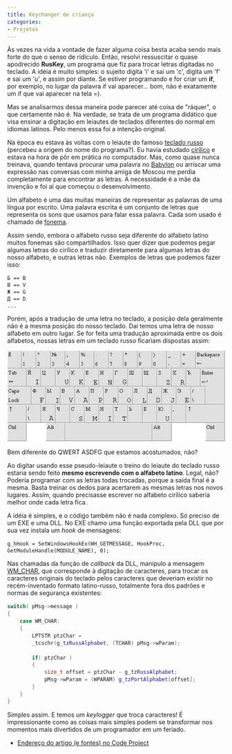 ```yaml
---
title: Keychanger de criança
categories:
- Projetos
---
```


Às vezes na vida a vontade de fazer alguma coisa besta acaba sendo mais forte do que o senso de ridículo. Então, resolvi ressuscitar o quase apodrecido **RusKey**, um programa que fiz para trocar letras digitadas no teclado. A idéia é muito simples: o sujeito digita 'i' e sai um 'c', digita um 'f' e sai um 'u', e assim por diante. Se estiver programando e for criar um **if**, por exemplo, no lugar da palavra if vai aparecer... bom, não é exatamente um if que vai aparecer na tela =).

Mas se analisarmos dessa maneira pode parecer até coisa de "ráquer", o que certamente não é. Na verdade, se trata de um programa didático que visa ensinar a digitação em leiautes de teclados diferentes do normal em idiomas latinos. Pelo menos essa foi a intenção original. 

Na época eu estava às voltas com o leiaute do famoso [teclado russo](http://en.wikipedia.org/wiki/Image:Keyboard_Layout_Russian.png) (percebeu a origem do nome do programa?). Eu havia estudado [cirílico](http://en.wikipedia.org/wiki/Cyrillic) e estava na hora de pôr em prática no computador. Mas, como quase nunca treinava, quando tentava procurar uma palavra no [Babylon](http://www.babylon.com/) ou arriscar uma expressão nas conversas com minha amiga de Moscou me perdia completamente para encontrar as letras. A necessidade é a mãe da invenção e foi aí que começou o desenvolvimento.

Um alfabeto é uma das muitas maneiras de representar as palavras de uma língua por escrito. Uma palavra escrita é um conjunto de letras que representa os sons que usamos para falar essa palavra. Cada som usado é chamado de [fonema](http://en.wikipedia.org/wiki/Phoneme).

Assim sendo, embora o alfabeto russo seja diferente do alfabeto latino muitos fonemas são compartilhados. Isso quer dizer que podemos pegar algumas letras do cirílico e traduzir diretamente para algumas letras do nosso alfabeto, e outras letras não. Exemplos de letras que podemos fazer isso:


    
    Б == B
    В == V
    Ж == G
    Д == D
    ...



Porém, após a tradução de uma letra no teclado, a posição dela geralmente não é a mesma posição do nosso teclado. Daí temos uma letra de nosso alfabeto em outro lugar. Se for feita uma tradução aproximada entre os dois alfabetos, nossas letras em um teclado russo ficariam dispostas assim:

[![Russian Keyboard](/images/russian-keyboard.png)](/images/russian-keyboard.png)

Bem diferente do QWERT ASDFG que estamos acostumados, não?

Ao digitar usando esse pseudo-leiaute o treino do leiaute do teclado russo estaria sendo feito **mesmo escrevendo com o alfabeto latino**. Legal, não? Poderia programar com as letras todas trocadas, porque a saída final é a mesma. Basta treinar os dedos para acertarem as mesmas letras nos novos lugares. Assim, quando precisasse escrever no alfabeto cirílico saberia melhor onde cada letra fica.

A idéia é simples, e o código também não é nada complexo. Só preciso de um EXE e uma DLL. No EXE chamo uma função exportada pela DLL que por sua vez instala um _hook_ de mensagens:


    
    g_hHook = SetWindowsHookEx(WH_GETMESSAGE, HookProc, GetModuleHandle(MODULE_NAME), 0);



Nas chamadas da função de _callback_ da DLL, manipulo a mensagem [WM_CHAR](http://msdn.microsoft.com/library/en-us/winui/winui/windowsuserinterface/userinput/keyboardinput/keyboardinputreference/keyboardinputmessages/wm_char.asp), que corresponde à digitação de caracteres, para trocar os caracteres originais do teclado pelos caracteres que deveriam existir no recém-inventado formato latino-russo, totalmente fora dos padrões e normas de segurança existentes:

```cpp
switch( pMsg->message )
{
	case WM_CHAR:
	{
		LPTSTR ptzChar =
		_tcschr(g_tzRussAlphabet, (TCHAR) pMsg->wParam);

		if( ptzChar )
		{
			size_t offset = ptzChar - g_tzRussAlphabet;
			pMsg->wParam = (WPARAM) g_tzPortAlphabet[offset];
		}
	}
} 

```


Simples assim. E temos um _keylogger_ que troca caracteres! É impressionante como as coisas mais simples podem se transformar nos momentos mais divertidos de um programador em um feriado.




    
  * [Endereço do artigo (e fontes) no Code Project](http://www.codeproject.com/KB/winsdk/ruskey.aspx)


